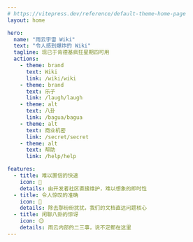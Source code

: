 ```yaml
---
# https://vitepress.dev/reference/default-theme-home-page
layout: home

hero:
  name: "雨云宇宙 Wiki"
  text: "令人感到爆炸的 Wiki"
  tagline: 现已于肯德基疯狂星期四可用
  actions:
    - theme: brand
      text: Wiki
      link: /wiki/wiki
    - theme: brand
      text: 乐子
      link: /laugh/laugh
    - theme: alt
      text: 八卦
      link: /bagua/bagua 
    - theme: alt
      text: 商业机密
      link: /secret/secret
    - theme: alt
      text: 帮助
      link: /help/help

features:
  - title: 难以置信的快速
    icon: 🚀
    details: 由开发者社区直接维护，难以想象的即时性
  - title: 令人惊叹的准确
    icon: 🫡
    details: 除去那纷纷扰扰，我们的文档直达问题核心
  - title: 闲聊八卦的惊讶
    icon: 😉
    details: 雨云内部的二三事，说不定都在这里
---
```


